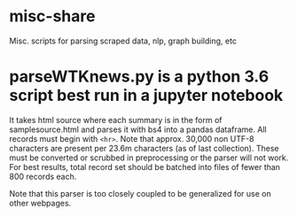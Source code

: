 # misc-share
Misc. scripts for parsing scraped data, nlp, graph building, etc

# parseWTKnews.py is a python 3.6 script best run in a jupyter notebook
It takes html source where each summary is in the form of samplesource.html and parses it with bs4 into a pandas dataframe. All records must begin with `<hr>`. Note that approx. 30,000 non UTF-8 characters are present per 23.6m characters (as of last collection). These must be converted or scrubbed in preprocessing or the parser will not work. For best results, total record set should be batched into files of fewer than 800 records each.

Note that this parser is too closely coupled to be generalized for use on other webpages. 
